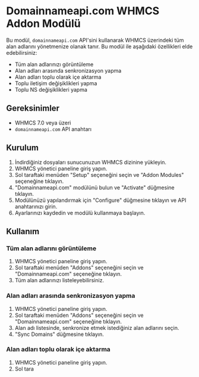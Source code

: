 Domainnameapi.com WHMCS Addon Modülü
====================================

Bu modül, `domainnameapi.com` API'sini kullanarak WHMCS üzerindeki tüm alan adlarını yönetmenize olanak tanır. Bu modül ile aşağıdaki özellikleri elde edebilirsiniz:

*   Tüm alan adlarınızı görüntüleme
*   Alan adları arasında senkronizasyon yapma
*   Alan adları toplu olarak içe aktarma
*   Toplu iletişim değişiklikleri yapma
*   Toplu NS değişiklikleri yapma

Gereksinimler
-------------

*   WHMCS 7.0 veya üzeri
*   `domainnameapi.com` API anahtarı

Kurulum
-------

1.  İndirdiğiniz dosyaları sunucunuzun WHMCS dizinine yükleyin.
2.  WHMCS yönetici paneline giriş yapın.
3.  Sol taraftaki menüden "Setup" seçeneğini seçin ve "Addon Modules" seçeneğine tıklayın.
4.  "Domainnameapi.com" modülünü bulun ve "Activate" düğmesine tıklayın.
5.  Modülünüzü yapılandırmak için "Configure" düğmesine tıklayın ve API anahtarınızı girin.
6.  Ayarlarınızı kaydedin ve modülü kullanmaya başlayın.

Kullanım
--------

### Tüm alan adlarını görüntüleme

1.  WHMCS yönetici paneline giriş yapın.
2.  Sol taraftaki menüden "Addons" seçeneğini seçin ve "Domainnameapi.com" seçeneğine tıklayın.
3.  Tüm alan adlarınızı listeleyebilirsiniz.

### Alan adları arasında senkronizasyon yapma

1.  WHMCS yönetici paneline giriş yapın.
2.  Sol taraftaki menüden "Addons" seçeneğini seçin ve "Domainnameapi.com" seçeneğine tıklayın.
3.  Alan adı listesinde, senkronize etmek istediğiniz alan adlarını seçin.
4.  "Sync Domains" düğmesine tıklayın.

### Alan adları toplu olarak içe aktarma

1.  WHMCS yönetici paneline giriş yapın.
2.  Sol tara

